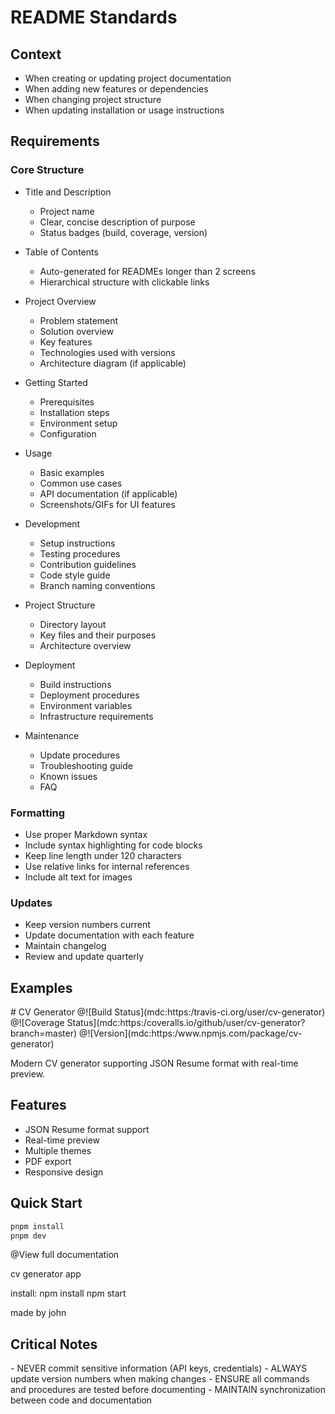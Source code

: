 # README Standards

## Context
- When creating or updating project documentation
- When adding new features or dependencies
- When changing project structure
- When updating installation or usage instructions

## Requirements

### Core Structure
- Title and Description
  - Project name
  - Clear, concise description of purpose
  - Status badges (build, coverage, version)

- Table of Contents
  - Auto-generated for READMEs longer than 2 screens
  - Hierarchical structure with clickable links

- Project Overview
  - Problem statement
  - Solution overview
  - Key features
  - Technologies used with versions
  - Architecture diagram (if applicable)

- Getting Started
  - Prerequisites
  - Installation steps
  - Environment setup
  - Configuration

- Usage
  - Basic examples
  - Common use cases
  - API documentation (if applicable)
  - Screenshots/GIFs for UI features

- Development
  - Setup instructions
  - Testing procedures
  - Contribution guidelines
  - Code style guide
  - Branch naming conventions

- Project Structure
  - Directory layout
  - Key files and their purposes
  - Architecture overview

- Deployment
  - Build instructions
  - Deployment procedures
  - Environment variables
  - Infrastructure requirements

- Maintenance
  - Update procedures
  - Troubleshooting guide
  - Known issues
  - FAQ

### Formatting
- Use proper Markdown syntax
- Include syntax highlighting for code blocks
- Keep line length under 120 characters
- Use relative links for internal references
- Include alt text for images

### Updates
- Keep version numbers current
- Update documentation with each feature
- Maintain changelog
- Review and update quarterly

## Examples

<example>
# CV Generator
@![Build Status](mdc:https:/travis-ci.org/user/cv-generator)
@![Coverage Status](mdc:https:/coveralls.io/github/user/cv-generator?branch=master)
@![Version](mdc:https:/www.npmjs.com/package/cv-generator)

Modern CV generator supporting JSON Resume format with real-time preview.

## Features
- JSON Resume format support
- Real-time preview
- Multiple themes
- PDF export
- Responsive design

## Quick Start
```bash
pnpm install
pnpm dev
```

@View full documentation
</example>

<example type="invalid">
cv generator app

install:
npm install
npm start

made by john
</example>

## Critical Notes
<critical>
- NEVER commit sensitive information (API keys, credentials)
- ALWAYS update version numbers when making changes
- ENSURE all commands and procedures are tested before documenting
- MAINTAIN synchronization between code and documentation
</critical>